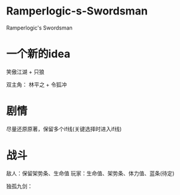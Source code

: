 # Ramperlogic-s-Swordsman
Ramperlogic's Swordsman

# 一个新的idea

笑傲江湖 + 只狼

双主角： 林平之 + 令狐冲

# 剧情
尽量还原原著，保留多个if线(关键选择时进入if线)

# 战斗
敌人：保留架势条、生命值
玩家：生命值、架势条、体力值、蓝条(待定)

独孤九剑：
